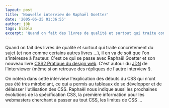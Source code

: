 ```yaml
---
layout: post
title: 'Nouvelle interview de Raphaël Goetter'
date: '2005-06-25 01:36:55'
author: j0k
tags: blabla
excerpt: 'Quand on fait des livres de qualité et surtout qui traite concrètement du sujet (et non comme certains autres livres ...), il en va de soit que l''on s''intéresse à l''auteur. C''est ce qui se passe avec Raphaël Goetter et son nouveau livre [CSS2 Pratique du design web](http://www.j0k3r.net/news-css2-pratique-du-design-web-543.html). C''est autour du      ...'
---
```


Quand on fait des livres de qualité et surtout qui traite concrètement du sujet (et non comme certains autres livres ...), il en va de soit que l'on s'intéresse à l'auteur. C'est ce qui se passe avec Raphaël Goetter et son nouveau livre [CSS2 Pratique du design web](http://www.j0k3r.net/news-css2-pratique-du-design-web-543.html). C'est autour du [JDN](http://developpeur.journaldunet.com/itws/itw-css-raphaelgoetter.shtml) de l'interviewer (même si on retrouve des répliques de l'autre interview !).

On notera dans cette interview l'explication des débuts du CSS qui n'ont pas été très mirobolant, ce qui a permis au tableaux de se développer et de délaisser l'utilisation des CSS. Raphaël nous indique aussi les prochaines évolutions de la spécification CSS, la première information pour les webmasters cherchant à passer au tout CSS, les limites de CSS ...
